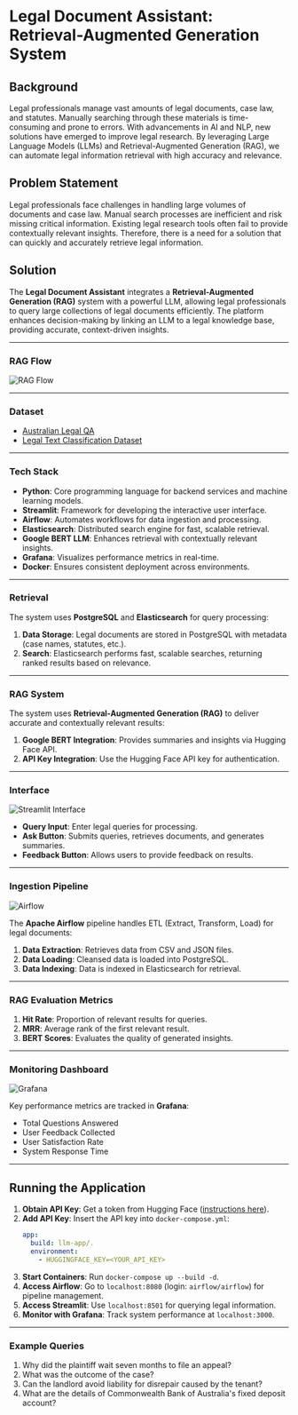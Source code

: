 
# Legal Document Assistant: Retrieval-Augmented Generation System

## Background

Legal professionals manage vast amounts of legal documents, case law, and statutes. Manually searching through these materials is time-consuming and prone to errors. With advancements in AI and NLP, new solutions have emerged to improve legal research. By leveraging Large Language Models (LLMs) and Retrieval-Augmented Generation (RAG), we can automate legal information retrieval with high accuracy and relevance.

## Problem Statement

Legal professionals face challenges in handling large volumes of documents and case law. Manual search processes are inefficient and risk missing critical information. Existing legal research tools often fail to provide contextually relevant insights. Therefore, there is a need for a solution that can quickly and accurately retrieve legal information.

## Solution

The **Legal Document Assistant** integrates a **Retrieval-Augmented Generation (RAG)** system with a powerful LLM, allowing legal professionals to query large collections of legal documents efficiently. The platform enhances decision-making by linking an LLM to a legal knowledge base, providing accurate, context-driven insights.

---

### RAG Flow

![RAG Flow](./images/llm%20rag%20flow.png)

---

### Dataset

- [Australian Legal QA](https://www.kaggle.com/datasets/umarbutler/open-australian-legal-qa/data?select=qa.jsonl)
- [Legal Text Classification Dataset](https://www.kaggle.com/datasets/amohankumar/legal-text-classification-dataset)

---

### Tech Stack

- **Python**: Core programming language for backend services and machine learning models.
- **Streamlit**: Framework for developing the interactive user interface.
- **Airflow**: Automates workflows for data ingestion and processing.
- **Elasticsearch**: Distributed search engine for fast, scalable retrieval.
- **Google BERT LLM**: Enhances retrieval with contextually relevant insights.
- **Grafana**: Visualizes performance metrics in real-time.
- **Docker**: Ensures consistent deployment across environments.

---

### Retrieval

The system uses **PostgreSQL** and **Elasticsearch** for query processing:

1. **Data Storage**: Legal documents are stored in PostgreSQL with metadata (case names, statutes, etc.).
2. **Search**: Elasticsearch performs fast, scalable searches, returning ranked results based on relevance.

---

### RAG System

The system uses **Retrieval-Augmented Generation (RAG)** to deliver accurate and contextually relevant results:

1. **Google BERT Integration**: Provides summaries and insights via Hugging Face API.
2. **API Key Integration**: Use the Hugging Face API key for authentication.

---

### Interface

![Streamlit Interface](./images/llm.png)

- **Query Input**: Enter legal queries for processing.
- **Ask Button**: Submits queries, retrieves documents, and generates summaries.
- **Feedback Button**: Allows users to provide feedback on results.

---

### Ingestion Pipeline

![Airflow](./images/airflow.png)

The **Apache Airflow** pipeline handles ETL (Extract, Transform, Load) for legal documents:

1. **Data Extraction**: Retrieves data from CSV and JSON files.
2. **Data Loading**: Cleansed data is loaded into PostgreSQL.
3. **Data Indexing**: Data is indexed in Elasticsearch for retrieval.

---

### RAG Evaluation Metrics

1. **Hit Rate**: Proportion of relevant results for queries.
2. **MRR**: Average rank of the first relevant result.
3. **BERT Scores**: Evaluates the quality of generated insights.

---

### Monitoring Dashboard

![Grafana](./images/dashboard.png)

Key performance metrics are tracked in **Grafana**:

- Total Questions Answered
- User Feedback Collected
- User Satisfaction Rate
- System Response Time

---

## Running the Application

1. **Obtain API Key**: Get a token from Hugging Face ([instructions here](https://huggingface.co/docs/hub/en/security-tokens)).
2. **Add API Key**: Insert the API key into `docker-compose.yml`:
    ```yaml
    app:
      build: llm-app/.
      environment:
        - HUGGINGFACE_KEY=<YOUR_API_KEY>
    ```
3. **Start Containers**: Run `docker-compose up --build -d`.
4. **Access Airflow**: Go to `localhost:8080` (login: `airflow/airflow`) for pipeline management.
5. **Access Streamlit**: Use `localhost:8501` for querying legal information.
6. **Monitor with Grafana**: Track system performance at `localhost:3000`.

---

### Example Queries

1. Why did the plaintiff wait seven months to file an appeal?
2. What was the outcome of the case?
3. Can the landlord avoid liability for disrepair caused by the tenant?
4. What are the details of Commonwealth Bank of Australia's fixed deposit account?

